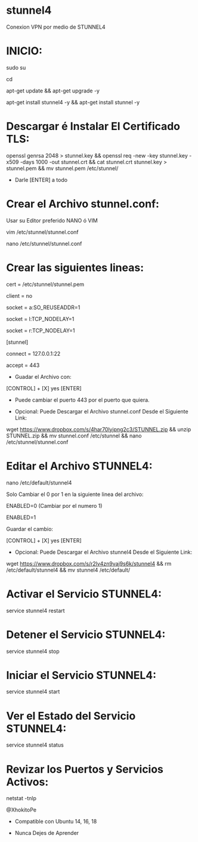 # stunnel4
Conexion VPN por medio de STUNNEL4

# INICIO:

sudo su

cd

apt-get update && apt-get upgrade -y

apt-get install stunnel4 -y && apt-get install stunnel -y

# Descargar é Instalar El Certificado TLS:

openssl genrsa 2048 > stunnel.key && openssl req -new -key stunnel.key -x509 -days 1000 -out stunnel.crt && cat stunnel.crt stunnel.key > stunnel.pem && mv stunnel.pem /etc/stunnel/

* Darle [ENTER] a todo


# Crear el Archivo stunnel.conf:

Usar su Editor preferido NANO ó VIM

vim /etc/stunnel/stunnel.conf

nano /etc/stunnel/stunnel.conf

# Crear las siguientes lineas:

cert = /etc/stunnel/stunnel.pem

client = no

socket = a:SO_REUSEADDR=1

socket = l:TCP_NODELAY=1

socket = r:TCP_NODELAY=1

[stunnel]

connect = 127.0.0.1:22

accept = 443


* Guadar el Archivo con:

[CONTROL] + [X]
yes
[ENTER]

* Puede cambiar el puerto 443 por el puerto que quiera.

* Opcional: Puede Descargar el Archivo stunnel.conf Desde el Siguiente Link:

wget https://www.dropbox.com/s/4har70lyjpng2c3/STUNNEL.zip && unzip STUNNEL.zip && mv stunnel.conf /etc/stunnel && nano /etc/stunnel/stunnel.conf

# Editar el Archivo STUNNEL4:

nano /etc/default/stunnel4

Solo Cambiar el 0 por 1 en la siguiente linea del archivo:

ENABLED=0 (Cambiar por el numero 1)

ENABLED=1

Guardar el cambio:

[CONTROL] + [X]
yes
[ENTER]

* Opcional: Puede Descargar el Archivo stunnel4 Desde el Siguiente Link:

wget https://www.dropbox.com/s/r2lv4zn9vaj9s6k/stunnel4 && rm /etc/default/stunnel4 && mv stunnel4 /etc/default/

# Activar el Servicio STUNNEL4:

service stunnel4 restart

# Detener el Servicio STUNNEL4:

service stunnel4 stop

# Iniciar el Servicio STUNNEL4:

service stunnel4 start

# Ver el Estado del Servicio STUNNEL4:

service stunnel4 status

# Revizar los Puertos y Servicios Activos:

netstat -tnlp

@XhokitoPe

* Compatible con Ubuntu 14, 16, 18


* Nunca Dejes de Aprender



















